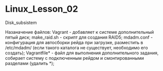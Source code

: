 # Linux_Lesson_02
Disk_subsistem

Назаначение файлов:
Vagrant - добавляет к системе дополнительный пятый диск;
make_raid.sh - скрипт для создания RAID5;
mdadm.conf - конфигурация для автосборки рейда при загрузке, разместить в /etc/mdadm/ (если такого каталога не существует, необходимо его создать);
Vagrantfile* - файл для выполнения дополнительного задания, собирает систему с подключенным рейдом и смонтированными разделами (удалить *);
